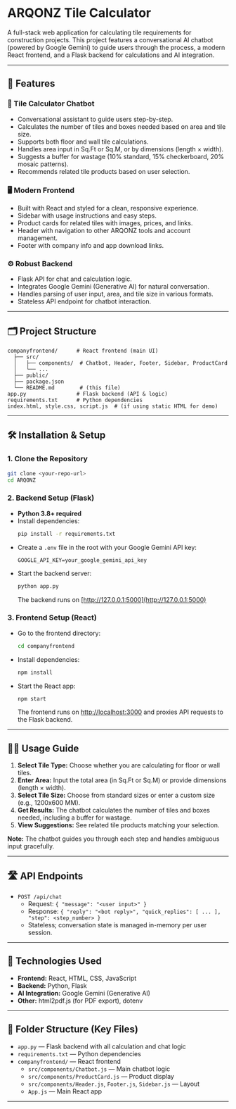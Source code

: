 # ARQONZ Tile Calculator

A full-stack web application for calculating tile requirements for construction projects. This project features a conversational AI chatbot (powered by Google Gemini) to guide users through the process, a modern React frontend, and a Flask backend for calculations and AI integration.

---

## 🚀 Features

### 🧮 Tile Calculator Chatbot
- Conversational assistant to guide users step-by-step.
- Calculates the number of tiles and boxes needed based on area and tile size.
- Supports both floor and wall tile calculations.
- Handles area input in Sq.Ft or Sq.M, or by dimensions (length × width).
- Suggests a buffer for wastage (10% standard, 15% checkerboard, 20% mosaic patterns).
- Recommends related tile products based on user selection.

### 🖥️ Modern Frontend
- Built with React and styled for a clean, responsive experience.
- Sidebar with usage instructions and easy steps.
- Product cards for related tiles with images, prices, and links.
- Header with navigation to other ARQONZ tools and account management.
- Footer with company info and app download links.

### ⚙️ Robust Backend
- Flask API for chat and calculation logic.
- Integrates Google Gemini (Generative AI) for natural conversation.
- Handles parsing of user input, area, and tile size in various formats.
- Stateless API endpoint for chatbot interaction.

---

## 🗂️ Project Structure

```
companyfrontend/      # React frontend (main UI)
  ├── src/
  │   ├── components/  # Chatbot, Header, Footer, Sidebar, ProductCard
  │   └── ...
  ├── public/
  ├── package.json
  └── README.md        # (this file)
app.py                # Flask backend (API & logic)
requirements.txt      # Python dependencies
index.html, style.css, script.js  # (if using static HTML for demo)
```

---

## 🛠️ Installation & Setup

### 1. Clone the Repository
```bash
git clone <your-repo-url>
cd ARQONZ
```

### 2. Backend Setup (Flask)
- **Python 3.8+ required**
- Install dependencies:
  ```bash
  pip install -r requirements.txt
  ```
- Create a `.env` file in the root with your Google Gemini API key:
  ```env
  GOOGLE_API_KEY=your_google_gemini_api_key
  ```
- Start the backend server:
  ```bash
  python app.py
  ```
  The backend runs on [http://127.0.0.1:5000](http://127.0.0.1:5000)

### 3. Frontend Setup (React)
- Go to the frontend directory:
  ```bash
  cd companyfrontend
  ```
- Install dependencies:
  ```bash
  npm install
  ```
- Start the React app:
  ```bash
  npm start
  ```
  The frontend runs on [http://localhost:3000](http://localhost:3000) and proxies API requests to the Flask backend.

---

## 🧑‍💻 Usage Guide

1. **Select Tile Type:** Choose whether you are calculating for floor or wall tiles.
2. **Enter Area:** Input the total area (in Sq.Ft or Sq.M) or provide dimensions (length × width).
3. **Select Tile Size:** Choose from standard sizes or enter a custom size (e.g., 1200x600 MM).
4. **Get Results:** The chatbot calculates the number of tiles and boxes needed, including a buffer for wastage.
5. **View Suggestions:** See related tile products matching your selection.

**Note:** The chatbot guides you through each step and handles ambiguous input gracefully.

---

## 🛣️ API Endpoints

- `POST /api/chat`  
  - Request: `{ "message": "<user input>" }`
  - Response: `{ "reply": "<bot reply>", "quick_replies": [ ... ], "step": <step_number> }`
  - Stateless; conversation state is managed in-memory per user session.

---

## 🧰 Technologies Used

- **Frontend:** React, HTML, CSS, JavaScript
- **Backend:** Python, Flask
- **AI Integration:** Google Gemini (Generative AI)
- **Other:** html2pdf.js (for PDF export), dotenv

---

## 📁 Folder Structure (Key Files)

- `app.py` — Flask backend with all calculation and chat logic
- `requirements.txt` — Python dependencies
- `companyfrontend/` — React frontend
  - `src/components/Chatbot.js` — Main chatbot logic
  - `src/components/ProductCard.js` — Product display
  - `src/components/Header.js`, `Footer.js`, `Sidebar.js` — Layout
  - `App.js` — Main React app

---


